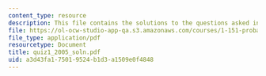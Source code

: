 ```yaml
---
content_type: resource
description: This file contains the solutions to the questions asked in Quiz 1.
file: https://ol-ocw-studio-app-qa.s3.amazonaws.com/courses/1-151-probability-and-statistics-in-engineering-spring-2005/a3d43fa175019524b1d3a1509e0f4848_quiz1_2005_soln.pdf
file_type: application/pdf
resourcetype: Document
title: quiz1_2005_soln.pdf
uid: a3d43fa1-7501-9524-b1d3-a1509e0f4848
---
```

